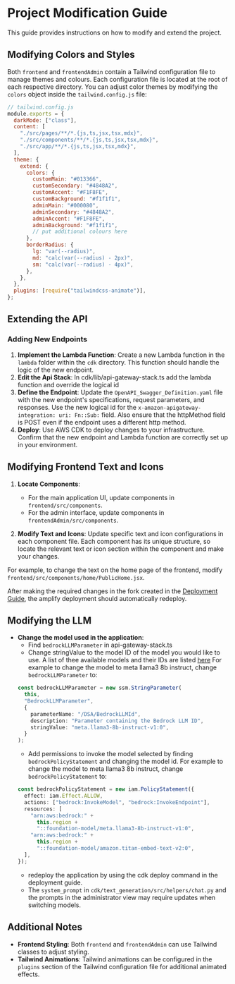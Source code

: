 # Project Modification Guide

This guide provides instructions on how to modify and extend the project.

## Modifying Colors and Styles

Both `frontend` and `frontendAdmin` contain a Tailwind configuration file to manage themes and colours. Each configuration file is located at the root of each respective directory. You can adjust color themes by modifying the `colors` object inside the `tailwind.config.js` file:

```javascript
// tailwind.config.js
module.exports = {
  darkMode: ["class"],
  content: [
    "./src/pages/**/*.{js,ts,jsx,tsx,mdx}",
    "./src/components/**/*.{js,ts,jsx,tsx,mdx}",
    "./src/app/**/*.{js,ts,jsx,tsx,mdx}",
  ],
  theme: {
    extend: {
      colors: {
        customMain: "#013366",
        customSecondary: "#4848A2",
        customAccent: "#F1F8FE",
        customBackground: "#f1f1f1",
        adminMain: "#000080",
        adminSecondary: "#4848A2",
        adminAccent: "#F1F8FE",
        adminBackground: "#f1f1f1",
        // put additional colours here
      },
      borderRadius: {
        lg: "var(--radius)",
        md: "calc(var(--radius) - 2px)",
        sm: "calc(var(--radius) - 4px)",
      },
    },
  },
  plugins: [require("tailwindcss-animate")],
};
```

## Extending the API

### Adding New Endpoints

1. **Implement the Lambda Function**: Create a new Lambda function in the `lambda` folder within the `cdk` directory. This function should handle the logic of the new endpoint.
2. **Edit the Api Stack**: In cdk/lib/api-gateway-stack.ts add the lambda function and override the logical id
3. **Define the Endpoint**: Update the `OpenAPI_Swagger_Definition.yaml` file with the new endpoint's specifications, request parameters, and responses. Use the new logical id for the `x-amazon-apigateway-integration:
uri:
  Fn::Sub:` field. Also ensure that the httpMethod field is POST even if the endpoint uses a different http method.
4. **Deploy**: Use AWS CDK to deploy changes to your infrastructure. Confirm that the new endpoint and Lambda function are correctly set up in your environment.

## Modifying Frontend Text and Icons

1. **Locate Components**:

   - For the main application UI, update components in `frontend/src/components`.
   - For the admin interface, update components in `frontendAdmin/src/components`.

2. **Modify Text and Icons**: Update specific text and icon configurations in each component file. Each component has its unique structure, so locate the relevant text or icon section within the component and make your changes.

For example, to change the text on the home page of the frontend, modify `frontend/src/components/home/PublicHome.jsx`.

After making the required changes in the fork created in the [Deployment Guide](./docs/deploymentGuide.md), the amplify deployment should automatically redeploy.

## Modifying the LLM

- **Change the model used in the application**:
  - Find `bedrockLLMParameter` in api-gateway-stack.ts
  - Change stringValue to the model ID of the model you would like to use. A list of thee available models and their IDs are listed [here](https://docs.aws.amazon.com/bedrock/latest/userguide/models-supported.html)
    For example to change the model to meta llama3 8b instruct, change `bedrockLLMParameter` to:
  ```typescript
  const bedrockLLMParameter = new ssm.StringParameter(
    this,
    "BedrockLLMParameter",
    {
      parameterName: "/DSA/BedrockLLMId",
      description: "Parameter containing the Bedrock LLM ID",
      stringValue: "meta.llama3-8b-instruct-v1:0",
    }
  );
  ```
  - Add permissions to invoke the model selected by finding `bedrockPolicyStatement` and changing the model id. 
  For example to change the model to meta llama3 8b instruct, change `bedrockPolicyStatement` to:
  ```typescript
  const bedrockPolicyStatement = new iam.PolicyStatement({
    effect: iam.Effect.ALLOW,
    actions: ["bedrock:InvokeModel", "bedrock:InvokeEndpoint"],
    resources: [
      "arn:aws:bedrock:" +
        this.region +
        "::foundation-model/meta.llama3-8b-instruct-v1:0",
      "arn:aws:bedrock:" +
        this.region +
        "::foundation-model/amazon.titan-embed-text-v2:0",
    ],
  });
  ```
  - redeploy the application by using the cdk deploy command in the deployment guide.
  - The `system_prompt` in `cdk/text_generation/src/helpers/chat.py` and the prompts in the administrator view may require updates when switching models.

## Additional Notes

- **Frontend Styling**: Both `frontend` and `frontendAdmin` can use Tailwind classes to adjust styling.
- **Tailwind Animations**: Tailwind animations can be configured in the `plugins` section of the Tailwind configuration file for additional animated effects.
